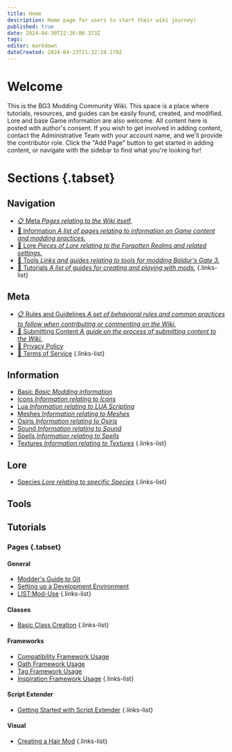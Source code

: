 ```yaml
---
title: Home
description: Home page for users to start their wiki journey!
published: true
date: 2024-04-30T22:26:00.373Z
tags: 
editor: markdown
dateCreated: 2024-04-23T21:32:24.179Z
---
```


# Welcome
This is the BG3 Modding Community Wiki. This space is a place where tutorials, resources, and guides can be easily found, created, and modified. Lore and base Game information are also welcome. All content here is posted with author's consent. If you wish to get involved in adding content, contact the Administrative Team with your account name, and we'll provide the contributor role. Click the "Add Page" button to get started in adding content, or navigate with the sidebar to find what you're looking for! 


# Sections {.tabset}

## Navigation
- [:clipboard: Meta *Pages relating to the Wiki itself.*](/meta/guidelines)
- [:blue_book: Information *A list of pages relating to information on Game content and modding practices.*](/Information)
- [:orange_book: Lore *Pieces of Lore relating to the Forgotten Realms and related settings.*](/Lore)
- [:green_book: Tools *Links and guides relating to tools for modding Baldur's Gate 3.*](/Tools)
- [:closed_book: Tutorials *A list of guides for creating and playing with mods.*](/Tutorials)
{.links-list}

## Meta
- [:clipboard: Rules and Guidelines *A set of behavioral rules and common practices to follow when contributing or commenting on the Wiki.*](/meta/guidelines)
- [:memo: Submitting Content *A guide on the process of submitting content to the Wiki.*](/meta/submitting-content)
- [:bookmark_tabs: Privacy Policy](/meta/privacy-policy)
- [:page_with_curl: Terms of Service](/meta/terms-of-service)
{.links-list}

## Information
- [Basic *Basic Modding information*](Information/Basic)
- [Icons *Information relating to Icons*](Information/Icons)
- [Lua *Information relating to LUA Scripting*](Information/Lua)
- [Meshes *Information relating to Meshes*](Information/Meshes)
- [Osiris *Information relating to Osiris*](Information/Osiris)
- [Sound *Information relating to Sound*](Information/Sound)
- [Spells *Information relating to Spells*](Information/Spells)
- [Textures *Information relating to Textures*](Information/Textures)
{.links-list}

## Lore
- [Species *Lore relating to specific Species*](Lore/Species)
{.links-list}

## Tools

## Tutorials
### Pages {.tabset}
#### General
- [Modder's Guide to Git](Tutorials/Tools/modders-guide-to-git)
- [Setting up a Development Environment](Tutorials/setting-up-a-dev-environment)
- [LIST:Mod-Use](Tutorials/Mod-Use)
{.links-list}

#### Classes
- [Basic Class Creation](Tutorials/Basic-Class-Creation)
{.links-list}

#### Frameworks
- [Compatibility Framework Usage](Tutorials/Mod-Frameworks/compatibility-framework)
- [Oath Framework Usage](Tutorials/Mod-Frameworks/oath-framework-usage)
- [Tag Framework Usage](Tutorials/Mod-Frameworks/using-tag-framework)
- [Inspiration Framework Usage](Tutorials/Mod-Frameworks/using-inspiration-framework)
{.links-list}

#### Script Extender
- [Getting Started with Script Extender](Tutorials/ScriptExtender/GettingStarted)
{.links-list}

#### Visual
- [Creating a Hair Mod](Tutorials/Visual/Creating-A-Hair-Mod)
{.links-list}